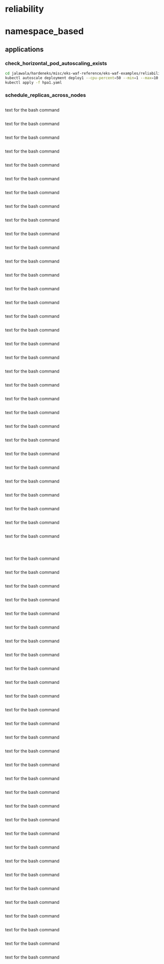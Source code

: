 # reliability


# namespace_based

## applications

### check_horizontal_pod_autoscaling_exists


```bash
cd jalawala/hardeneks/misc/eks-waf-reference/eks-waf-examples/reliability/applications
kubectl autoscale deployment deploy1 --cpu-percent=50 --min=1 --max=10
kubectl apply -f hpa1.yaml
```
### schedule_replicas_across_nodes


```bash

```
text for the bash command

```bash

```
text for the bash command

```bash

```
text for the bash command

```bash

```
text for the bash command

```bash

```
text for the bash command

```bash

```
text for the bash command

```bash

```


text for the bash command

```bash

```
text for the bash command

```bash

```
text for the bash command

```bash

```
text for the bash command

```bash

```
text for the bash command

```bash

```
text for the bash command

```bash

```
text for the bash command

```bash

```
text for the bash command

```bash

```

text for the bash command

```bash

```
text for the bash command

```bash

```
text for the bash command

```bash

```
text for the bash command

```bash

```
text for the bash command

```bash

```
text for the bash command

```bash

```
text for the bash command

```bash

```
text for the bash command

```bash

```


text for the bash command

```bash

```
text for the bash command

```bash

```
text for the bash command

```bash

```
text for the bash command

```bash

```
text for the bash command

```bash

```
text for the bash command

```bash

```
text for the bash command

```bash

```
text for the bash command

```bash

```


text for the bash command

```bash

```
text for the bash command

```bash




```
text for the bash command

```bash

```
text for the bash command

```bash

```
text for the bash command

```bash

```
text for the bash command

```bash

```
text for the bash command

```bash

```
text for the bash command

```bash

```


text for the bash command

```bash

```
text for the bash command

```bash

```
text for the bash command

```bash

```
text for the bash command

```bash

```
text for the bash command

```bash

```
text for the bash command

```bash

```
text for the bash command

```bash

```
text for the bash command

```bash

```

text for the bash command

```bash

```
text for the bash command

```bash

```
text for the bash command

```bash

```
text for the bash command

```bash

```
text for the bash command

```bash

```
text for the bash command

```bash

```
text for the bash command

```bash

```
text for the bash command

```bash

```

text for the bash command

```bash

```
text for the bash command

```bash

```
text for the bash command

```bash

```
text for the bash command

```bash

```
text for the bash command

```bash

```
text for the bash command

```bash

```
text for the bash command

```bash

```
text for the bash command

```bash

```


